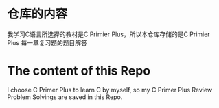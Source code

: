 # 仓库的内容
我学习C语言所选择的教材是C Primier Plus，所以本仓库存储的是C Primier Plus 每一章复习题的题目解答
# The content of this Repo
I choose C Primer Plus to learn C by myself, so my C Primer Plus Review Problem Solvings are saved in this Repo.
